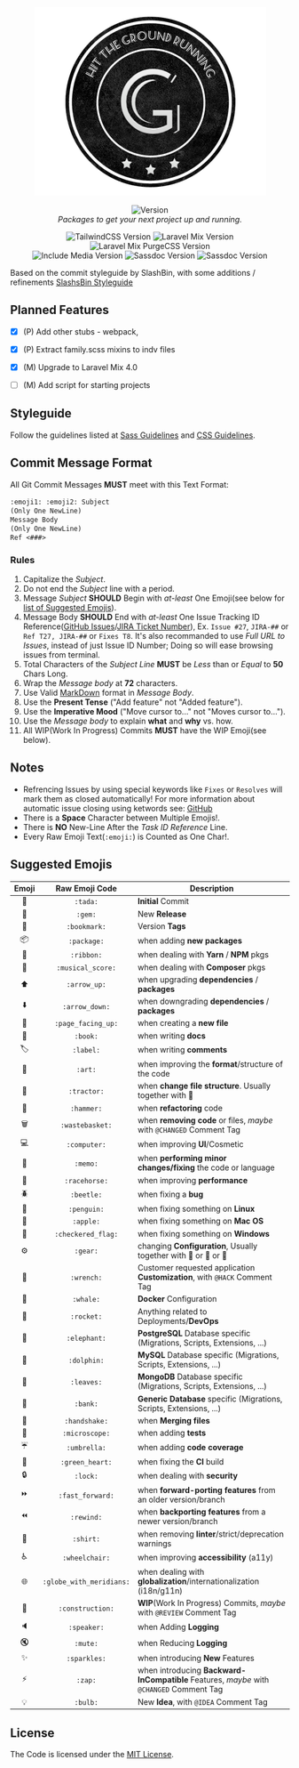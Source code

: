 <p align="center">
<img alt="Groundwork" src="https://github.com/ajmarino/groundwork/blob/c89fca7c1bfb146d649df35870f7d75902b945cd/src/assets/groundwork-badge.png" />
</p>
<p align="center">
<img src="https://img.shields.io/badge/version-v1.1.2-606F7B.svg?style=for-the-badge" alt="Version"><br>
<em>Packages to get your next project up and running.</em>
</p>

<p align="center">
<img src="https://img.shields.io/badge/tailwind-v0.7.3-44a8b3.svg?style=flat-square" alt="TailwindCSS Version">
<img src="https://img.shields.io/badge/laravel_mix-v4.0.14-f55247.svg?style=flat-square" alt="Laravel Mix Version">
<img src="https://img.shields.io/badge/laravel_mix_purgecss-v4.0.0-22a4c9.svg?style=flat-square" alt="Laravel Mix PurgeCSS Version">
<br />
<img src="https://img.shields.io/badge/include_media-v1.4.9-e6AA68.svg?style=flat-square" alt="Include Media Version">
<img src="https://img.shields.io/badge/sassdocs-v2.5.0-dd5a6f.svg?style=flat-square" alt="Sassdoc Version">
<img src="https://img.shields.io/badge/css_mqpacker-v7.0.0-38c172.svg?style=flat-square" alt="Sassdoc Version">
</p>

Based on the commit styleguide by SlashBin, with some additions / refinements [SlashsBin Styleguide](https://slashsbin.com/styleguide-git-commit-message/)

## Planned Features
- [x] (P) Add other stubs - webpack,
- [x] (P) Extract family.scss mixins to indv files
- [x] (M) Upgrade to Laravel Mix 4.0
- [ ] (M) Add script for starting projects



## Styleguide

Follow the guidelines listed at [Sass Guidelines](https://sass-guidelin.es/) and [CSS Guidelines](https://cssguidelin.es/).



## Commit Message Format

All Git Commit Messages **MUST** meet with this Text Format:
```
:emoji1: :emoji2: Subject
(Only One NewLine)
Message Body
(Only One NewLine)
Ref <###>
```



### Rules

1. Capitalize the _Subject_.
2. Do not end the _Subject_ line with a period.
3. Message _Subject_ **SHOULD** Begin with _at-least_ One Emoji(see below for [list of Suggested Emojis](#suggested-emojis)).
4. Message Body **SHOULD** End with _at-least_ One Issue Tracking ID Reference([GitHub Issues](https://github.com/features#issues)/[JIRA Ticket Number](http://reflexions.atlassian.net/)), Ex. `Issue #27`, `JIRA-##` or `Ref T27, JIRA-##` or `Fixes T8`.
It's also recommanded to use _Full URL to Issues_, instead of just Issue ID Number; Doing so will ease browsing issues from terminal.
5. Total Characters of the _Subject Line_ **MUST** be _Less_ than or _Equal_ to **50** Chars Long.
6. Wrap the _Message body_ at **72** characters.
7. Use Valid [MarkDown](https://daringfireball.net/projects/markdown/basics) format in _Message Body_.
8. Use the **Present Tense** ("Add feature" not "Added feature").
9. Use the **Imperative Mood** ("Move cursor to..." not "Moves cursor to...").
10. Use the _Message body_ to explain **what** and **why** vs. how.
11. All WIP(Work In Progress) Commits **MUST** have the WIP Emoji(see below).



## Notes

+ Refrencing Issues by using special keywords like `Fixes` or `Resolves` will mark them as closed automatically! For more  information about automatic issue closing using ketwords see: [GitHub](https://help.github.com/articles/closing-issues-via-commit-messages/)
+ There is a **Space** Character between Multiple Emojis!.
+ There is **NO** New-Line After the _Task ID Reference_ Line.
+ Every Raw Emoji Text(`:emoji:`) is Counted as One Char!.



## Suggested Emojis

| Emoji | Raw Emoji Code | Description |
|:---:|:---:|---|
| :tada: | `:tada:` | **Initial** Commit |
| :gem: | `:gem:` | New **Release** |
| :bookmark: | `:bookmark:` | Version **Tags** |
| :package: | `:package:` | when adding **new packages** |
| :ribbon: | `:ribbon:` | when dealing with **Yarn** / **NPM** pkgs |
| :musical_score: | `:musical_score:` | when dealing with **Composer** pkgs |
| :arrow_up: | `:arrow_up:` | when upgrading **dependencies** / **packages** |
| :arrow_down: | `:arrow_down:` | when downgrading **dependencies** / **packages** |
| :page_facing_up: | `:page_facing_up:` | when creating a **new file** |
| :book: | `:book:` | when writing **docs** |
| :label: | `:label:` | when writing **comments** |
| :art: | `:art:` | when improving the **format**/structure of the code |
| :tractor: | `:tractor:` | when **change file structure**. Usually together with :art: |
| :hammer: | `:hammer:` | when **refactoring** code |
| :wastebasket: | `:wastebasket:` | when **removing code** or files, _maybe_ with `@CHANGED` Comment Tag |
| :computer: | `:computer:` | when improving **UI**/Cosmetic |
| :memo: | `:memo:` | when **performing minor changes/fixing** the code or language |
| :racehorse: | `:racehorse:` | when improving **performance** |
| :beetle: | `:beetle:` | when fixing a **bug** |
| :penguin: | `:penguin:` | when fixing something on **Linux** |
| :apple: | `:apple:` | when fixing something on **Mac OS** |
| :checkered_flag: | `:checkered_flag:` | when fixing something on **Windows** |
| :gear: | `:gear:` | changing **Configuration**, Usually together with :penguin: or :ribbon: or :rocket: |
| :wrench: | `:wrench:` | Customer requested application **Customization**, with `@HACK` Comment Tag |
| :whale: | `:whale:` | **Docker** Configuration |
| :rocket: | `:rocket:` | Anything related to Deployments/**DevOps** |
| :elephant: | `:elephant:` | **PostgreSQL** Database specific (Migrations, Scripts, Extensions, ...)  |
| :dolphin: | `:dolphin:` | **MySQL** Database specific (Migrations, Scripts, Extensions, ...) |
| :leaves: | `:leaves:` | **MongoDB** Database specific (Migrations, Scripts, Extensions, ...) |
| :bank: | `:bank:` | **Generic Database** specific (Migrations, Scripts, Extensions, ...) |
| :handshake: | `:handshake:` | when **Merging files** |
| :microscope: | `:microscope:` | when adding **tests** |
| :umbrella: | `:umbrella:` | when adding **code coverage** |
| :green_heart: | `:green_heart:` | when fixing the **CI** build |
| :lock: | `:lock:` | when dealing with **security** |
| :fast_forward: | `:fast_forward:` | when **forward-porting features** from an older version/branch |
| :rewind: | `:rewind:` | when **backporting features** from a newer version/branch |
| :shirt: | `:shirt:` | when removing **linter**/strict/deprecation warnings |
| :wheelchair: | `:wheelchair:` | when improving **accessibility** (a11y) |
| :globe_with_meridians: | `:globe_with_meridians:` | when dealing with **globalization**/internationalization (i18n/g11n) |
| :construction: | `:construction:` | **WIP**(Work In Progress) Commits, _maybe_ with `@REVIEW` Comment Tag |
| :speaker: | `:speaker:` | when Adding **Logging** |
| :mute: | `:mute:` | when Reducing **Logging** |
| :sparkles: | `:sparkles:` | when introducing **New** Features |
| :zap: | `:zap:` | when introducing **Backward-InCompatible** Features, _maybe_ with `@CHANGED` Comment Tag |
| :bulb: | `:bulb:` | New **Idea**, with `@IDEA` Comment Tag |




## License

The Code is licensed under the [MIT License](http://slashsbin.mit-license.org/).
